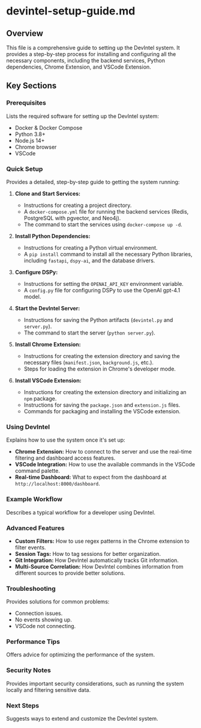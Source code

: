 # devintel-setup-guide.md

## Overview

This file is a comprehensive guide to setting up the DevIntel system. It provides a step-by-step process for installing and configuring all the necessary components, including the backend services, Python dependencies, Chrome Extension, and VSCode Extension.

## Key Sections

### Prerequisites

Lists the required software for setting up the DevIntel system:
- Docker & Docker Compose
- Python 3.8+
- Node.js 14+
- Chrome browser
- VSCode

### Quick Setup

Provides a detailed, step-by-step guide to getting the system running:

1.  **Clone and Start Services:**
    -   Instructions for creating a project directory.
    -   A `docker-compose.yml` file for running the backend services (Redis, PostgreSQL with pgvector, and Neo4j).
    -   The command to start the services using `docker-compose up -d`.

2.  **Install Python Dependencies:**
    -   Instructions for creating a Python virtual environment.
    -   A `pip install` command to install all the necessary Python libraries, including `fastapi`, `dspy-ai`, and the database drivers.

3.  **Configure DSPy:**
    -   Instructions for setting the `OPENAI_API_KEY` environment variable.
    -   A `config.py` file for configuring DSPy to use the OpenAI gpt-4.1 model.

4.  **Start the DevIntel Server:**
    -   Instructions for saving the Python artifacts (`devintel.py` and `server.py`).
    -   The command to start the server (`python server.py`).

5.  **Install Chrome Extension:**
    -   Instructions for creating the extension directory and saving the necessary files (`manifest.json`, `background.js`, etc.).
    -   Steps for loading the extension in Chrome's developer mode.

6.  **Install VSCode Extension:**
    -   Instructions for creating the extension directory and initializing an `npm` package.
    -   Instructions for saving the `package.json` and `extension.js` files.
    -   Commands for packaging and installing the VSCode extension.

### Using DevIntel

Explains how to use the system once it's set up:
-   **Chrome Extension:** How to connect to the server and use the real-time filtering and dashboard access features.
-   **VSCode Integration:** How to use the available commands in the VSCode command palette.
-   **Real-time Dashboard:** What to expect from the dashboard at `http://localhost:8000/dashboard`.

### Example Workflow

Describes a typical workflow for a developer using DevIntel.

### Advanced Features

-   **Custom Filters:** How to use regex patterns in the Chrome extension to filter events.
-   **Session Tags:** How to tag sessions for better organization.
-   **Git Integration:** How DevIntel automatically tracks Git information.
-   **Multi-Source Correlation:** How DevIntel combines information from different sources to provide better solutions.

### Troubleshooting

Provides solutions for common problems:
-   Connection issues.
-   No events showing up.
-   VSCode not connecting.

### Performance Tips

Offers advice for optimizing the performance of the system.

### Security Notes

Provides important security considerations, such as running the system locally and filtering sensitive data.

### Next Steps

Suggests ways to extend and customize the DevIntel system.